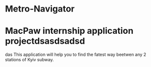 # Metro-Navigator

# MacPaw internship application projectdsasdsadsd
das
This application will help you to find the fatest way beetwen any 2 stations of Kyiv subway.
